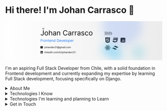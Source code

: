 # Hi there! I'm Johan Carrasco 👋

![Mi banner de Github](github-banner.png)

I'm an aspiring Full Stack Developer from Chile, with a solid foundation in Frontend development and currently expanding my expertise by learning Full Stack development, focusing specifically on Django.

<details>
  <summary>About Me</summary>
  
  I'm passionate about self-directed learning and enjoy picking up new skills on my own. I’m currently exploring Full Stack development, along with languages (the speaking kind, not just coding!). I also have a cat named Zeus who likes to keep me company during my learning sessions.
  
  - **Name**: Johan Carrasco
  - **Age**: 20
  - **Location**: Rancagua, Chile
  - **Pronouns**: he/him
</details>

<details>
  <summary>Technologies I Know</summary>

  - **Programming Languages**: Python, JavaScript
  - **Frontend**: HTML, CSS, React, Tailwind, Bootstrap, Sass
  - **Databases**: MySQL, MongoDB
  - **Version Control**: Git, GitHub
  - **Server Knowledge**: Basic knowledge of Windows Server and Linux
</details>

<details>
  <summary>Technologies I'm learning and planning to Learn</summary>

  - **Django** (actively learning)
  - **Java + Android Studio** (actively learning)
  - **Next.js** (I plan to learn)
  - **React Native** (I plan to learn)
</details>

<details>
  <summary>Get in Touch</summary>

  - **LinkedIn**: [Johan Carrasco](https://www.linkedin.com/in/johan-carrasco-493a85319/)
  - **Email**: [johandev21@gmail.com](mailto:johandev21@gmail.com)
  - **Portfolio**: [johan2160.github.io/Portfolio](https://johan2160.github.io/Portfolio/)
</details>


